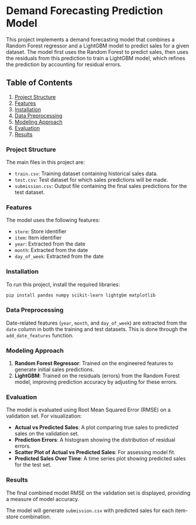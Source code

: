 # Demand Forecasting Prediction Model

This project implements a demand forecasting model that combines a Random Forest regressor and a LightGBM model to predict sales for a given dataset. The model first uses the Random Forest to predict sales, then uses the residuals from this prediction to train a LightGBM model, which refines the prediction by accounting for residual errors.

## Table of Contents
1. [Project Structure](#project-structure)
2. [Features](#features)
3. [Installation](#installation)
4. [Data Preprocessing](#data-preprocessing)
5. [Modeling Approach](#modeling-approach)
6. [Evaluation](#evaluation)
7. [Results](#results)

### Project Structure

The main files in this project are:
- `train.csv`: Training dataset containing historical sales data.
- `test.csv`: Test dataset for which sales predictions will be made.
- `submission.csv`: Output file containing the final sales predictions for the test dataset.

### Features

The model uses the following features:
- `store`: Store identifier
- `item`: Item identifier
- `year`: Extracted from the date
- `month`: Extracted from the date
- `day_of_week`: Extracted from the date

### Installation

To run this project, install the required libraries:
```bash
pip install pandas numpy scikit-learn lightgbm matplotlib
```

### Data Preprocessing

Date-related features (`year`, `month`, and `day_of_week`) are extracted from the `date` column in both the training and test datasets. This is done through the `add_date_features` function.

### Modeling Approach

1. **Random Forest Regressor**: Trained on the engineered features to generate initial sales predictions.
2. **LightGBM**: Trained on the residuals (errors) from the Random Forest model, improving prediction accuracy by adjusting for these errors.

### Evaluation

The model is evaluated using Root Mean Squared Error (RMSE) on a validation set. For visualization:
- **Actual vs Predicted Sales**: A plot comparing true sales to predicted sales on the validation set.
- **Prediction Errors**: A histogram showing the distribution of residual errors.
- **Scatter Plot of Actual vs Predicted Sales**: For assessing model fit.
- **Predicted Sales Over Time**: A time series plot showing predicted sales for the test set.

### Results

The final combined model RMSE on the validation set is displayed, providing a measure of model accuracy.

The model will generate `submission.csv` with predicted sales for each item-store combination.
